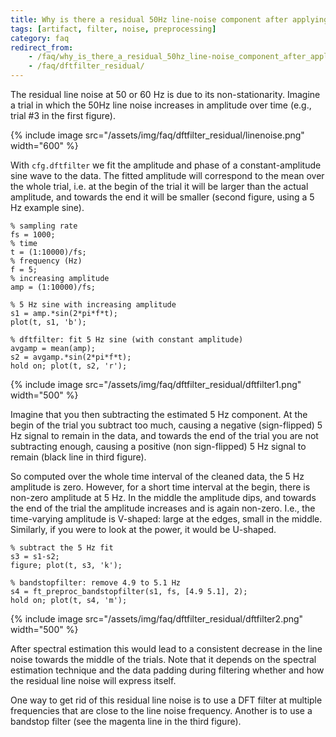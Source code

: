 ```yaml
---
title: Why is there a residual 50Hz line-noise component after applying a DFT filter?
tags: [artifact, filter, noise, preprocessing]
category: faq
redirect_from:
    - /faq/why_is_there_a_residual_50hz_line-noise_component_after_applying_a_dft_filter/
    - /faq/dftfilter_residual/
---
```


The residual line noise at 50 or 60 Hz is due to its non-stationarity. Imagine a trial in which the 50Hz line noise increases in amplitude over time (e.g., trial #3 in the first figure).

{% include image src="/assets/img/faq/dftfilter_residual/linenoise.png" width="600" %}

With `cfg.dftfilter` we fit the amplitude and phase of a constant-amplitude sine wave to the data. The fitted amplitude will correspond to the mean over the whole trial, i.e. at the begin of the trial it will be larger than the actual amplitude, and towards the end it will be smaller (second figure, using a 5 Hz example sine).

    % sampling rate
    fs = 1000;
    % time
    t = (1:10000)/fs;
    % frequency (Hz)
    f = 5;
    % increasing amplitude
    amp = (1:10000)/fs;

    % 5 Hz sine with increasing amplitude
    s1 = amp.*sin(2*pi*f*t);
    plot(t, s1, 'b');

    % dftfilter: fit 5 Hz sine (with constant amplitude)
    avgamp = mean(amp);
    s2 = avgamp.*sin(2*pi*f*t);
    hold on; plot(t, s2, 'r');

{% include image src="/assets/img/faq/dftfilter_residual/dftfilter1.png" width="500" %}

Imagine that you then subtracting the estimated 5 Hz component. At the begin of the trial you subtract too much, causing a negative (sign-flipped) 5 Hz signal to remain in the data, and towards the end of the trial you are not subtracting enough, causing a positive (non sign-flipped) 5 Hz signal to remain (black line in third figure).

So computed over the whole time interval of the cleaned data, the 5 Hz amplitude is zero. However, for a short time interval at the begin, there is non-zero amplitude at 5 Hz. In the middle the amplitude dips, and towards the end of the trial the amplitude increases and is again non-zero. I.e., the time-varying amplitude is V-shaped: large at the edges, small in the middle. Similarly, if you were to look at the power, it would be U-shaped.

    % subtract the 5 Hz fit
    s3 = s1-s2;
    figure; plot(t, s3, 'k');

    % bandstopfilter: remove 4.9 to 5.1 Hz
    s4 = ft_preproc_bandstopfilter(s1, fs, [4.9 5.1], 2);
    hold on; plot(t, s4, 'm');

{% include image src="/assets/img/faq/dftfilter_residual/dftfilter2.png" width="500" %}

After spectral estimation this would lead to a consistent decrease in the line noise towards the middle of the trials. Note that it depends on the spectral estimation technique and the data padding during filtering whether and how the residual line noise will express itself.

One way to get rid of this residual line noise is to use a DFT filter at multiple frequencies that are close to the line noise frequency. Another is to use a bandstop filter (see the magenta line in the third figure).
